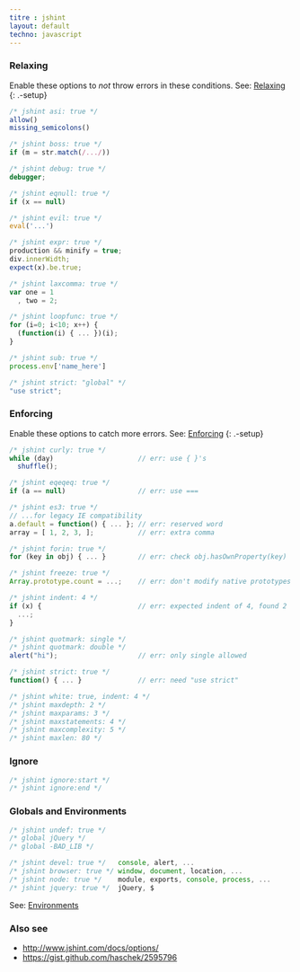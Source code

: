 ```yaml
---
titre : jshint
layout: default
techno: javascript
---
```


### Relaxing

Enable these options to *not* throw errors in these conditions.
See: [Relaxing](http://www.jshint.com/docs/options/#relaxing-options)
{: .-setup}

```js
/* jshint asi: true */
allow()
missing_semicolons()
```

```js
/* jshint boss: true */
if (m = str.match(/.../))
```

```js
/* jshint debug: true */
debugger;
```

```js
/* jshint eqnull: true */
if (x == null)
```

```js
/* jshint evil: true */
eval('...')
```

```js
/* jshint expr: true */
production && minify = true;
div.innerWidth;
expect(x).be.true;
```

```js
/* jshint laxcomma: true */
var one = 1
  , two = 2;
```

```js
/* jshint loopfunc: true */
for (i=0; i<10; x++) {
  (function(i) { ... })(i);
}
```

```js
/* jshint sub: true */
process.env['name_here']
```

```js
/* jshint strict: "global" */
"use strict";
```

### Enforcing

Enable these options to catch more errors.
See: [Enforcing](http://www.jshint.com/docs/options/#enforcing-options)
{: .-setup}

```js
/* jshint curly: true */
while (day)                     // err: use { }'s
  shuffle();
```

```js
/* jshint eqeqeq: true */
if (a == null)                  // err: use ===
```

```js
/* jshint es3: true */
// ...for legacy IE compatibility
a.default = function() { ... }; // err: reserved word
array = [ 1, 2, 3, ];           // err: extra comma
```

```js
/* jshint forin: true */
for (key in obj) { ... }        // err: check obj.hasOwnProperty(key)
```

```js
/* jshint freeze: true */
Array.prototype.count = ...;    // err: don't modify native prototypes
```

```js
/* jshint indent: 4 */
if (x) {                        // err: expected indent of 4, found 2
  ...;
}
```

```js
/* jshint quotmark: single */
/* jshint quotmark: double */
alert("hi");                    // err: only single allowed
```

```js
/* jshint strict: true */
function() { ... }              // err: need "use strict"
```

```js
/* jshint white: true, indent: 4 */
/* jshint maxdepth: 2 */
/* jshint maxparams: 3 */
/* jshint maxstatements: 4 */
/* jshint maxcomplexity: 5 */
/* jshint maxlen: 80 */
```

### Ignore

```js
/* jshint ignore:start */
/* jshint ignore:end */
```

### Globals and Environments

```js
/* jshint undef: true */
/* global jQuery */
/* global -BAD_LIB */
```

```js
/* jshint devel: true */   console, alert, ...
/* jshint browser: true */ window, document, location, ...
/* jshint node: true */    module, exports, console, process, ...
/* jshint jquery: true */  jQuery, $
```

See: [Environments](http://www.jshint.com/docs/options/#environments)

### Also see

* <http://www.jshint.com/docs/options/>
* <https://gist.github.com/haschek/2595796>
